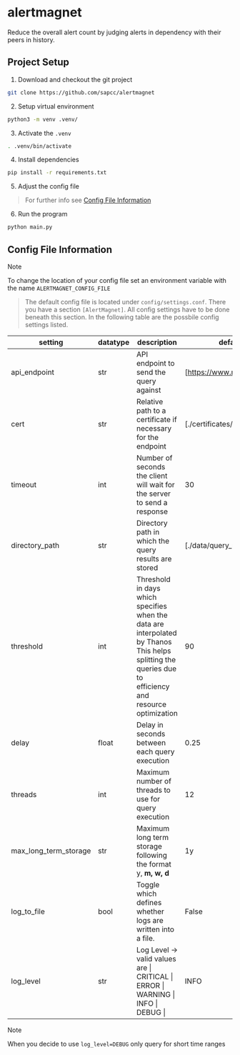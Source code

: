 # alertmagnet

Reduce the overall alert count by judging alerts in dependency with their peers in history.

## Project Setup

1. Download and checkout the git project

```bash
git clone https://github.com/sapcc/alertmagnet
```

2. Setup virtual environment

```bash
python3 -m venv .venv/
```

3. Activate the `.venv`

```bash
. .venv/bin/activate
```

4. Install dependencies

```bash
pip install -r requirements.txt
```

5. Adjust the config file

> For further info see [Config File Information](#config-file-information)

6. Run the program

```bash
python main.py
```

## Config File Information

> [!NOTE]
> To change the location of your config file set an environment variable with the name `ALERTMAGNET_CONFIG_FILE`

> The default config file is located under `config/settings.conf`. There you have a section `[AlertMagnet]`. All config settings have to be done beneath this section. In the following table are the possbile config settings listed.

| setting               | datatype | description                                                                                                                                                  | default / [example value]                    |
| --------------------- | -------- | ------------------------------------------------------------------------------------------------------------------------------------------------------------ | -------------------------------------------- |
| api_endpoint          | str      | API endpoint to send the query against                                                                                                                       | [https://www.metrics.region.app.com/api/v1/] |
| cert                  | str      | Relative path to a certificate if necessary for the endpoint                                                                                                 | [./certificates/certificate.pem]             |
| timeout               | int      | Number of seconds the client will wait for the server to send a response                                                                                     | 30                                           |
| directory_path        | str      | Directory path in which the query results are stored                                                                                                         | [./data/query_results]                       |
| threshold             | int      | Threshold in days which specifies when the data are interpolated by Thanos <br> This helps splitting the queries due to efficiency and resource optimization | 90                                           |
| delay                 | float    | Delay in seconds between each query execution                                                                                                                | 0.25                                         |
| threads               | int      | Maximum number of threads to use for query execution                                                                                                         | 12                                           |
| max_long_term_storage | str      | Maximum long term storage following the format <a>y, <b>m, <c>w, <d>d                                                                                        | 1y                                           |
| log_to_file           | bool     | Toggle which defines whether logs are written into a file.                                                                                                   | False                                        |
| log_level             | str      | Log Level -> valid values are \| CRITICAL \| ERROR \| WARNING \| INFO \| DEBUG \|                                                                            | INFO                                         |

> [!NOTE]
> When you decide to use `log_level=DEBUG` only query for short time ranges

